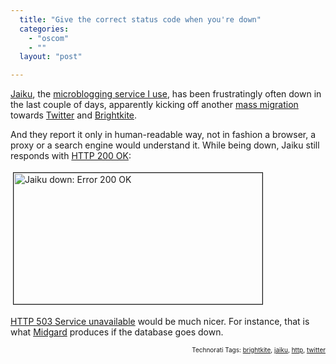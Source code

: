 ```yaml
---
  title: "Give the correct status code when you're down"
  categories: 
    - "oscom"
    - ""
  layout: "post"

---
```

<p>
<a href="http://jaiku.com/">Jaiku</a>, the <a href="http://bergie.iki.fi/blog/jaiku-personal_presence_aggregator/">microblogging service I use</a>, has been frustratingly often down in the last couple of days, apparently kicking off another <a href="http://www.arcticstartup.com/2008/12/15/finland-finally-moving-to-twitter/">mass migration</a> towards <a href="http://twitter.com/">Twitter</a> and <a href="http://brightkite.com/">Brightkite</a>.
</p><p>
And they report it only in human-readable way, not in fashion a browser, a proxy or a search engine would understand it. While being down, Jaiku still responds with <a href="http://en.wikipedia.org/wiki/HTTP_200">HTTP 200 OK</a>:
</p><p>
<a href="/files/jaiku-down-error-200.png"><img src="http://bergie.iki.fi/midcom-serveattachmentguid-1c04ad52fdc611dd944df373056b0d3e0d3e/jaiku-down-error-200-tm.jpg" height="210" width="398" border="1" hspace="4" vspace="4" alt="Jaiku down: Error 200 OK" title="Jaiku down: Error 200 OK" /></a>
</p><p>
<a href="http://www.checkupdown.com/status/E503.html">HTTP 503 Service unavailable</a> would be much nicer. For instance, that is what <a href="http://www.midgard-project.org/">Midgard</a> produces if the database goes down.
</p>
<p style="text-align:right;font-size:10px;">Technorati Tags: <a href="http://www.technorati.com/tag/brightkite" rel="tag">brightkite</a>, <a href="http://www.technorati.com/tag/jaiku" rel="tag">jaiku</a>, <a href="http://www.technorati.com/tag/http" rel="tag">http</a>, <a href="http://www.technorati.com/tag/twitter" rel="tag">twitter</a></p>